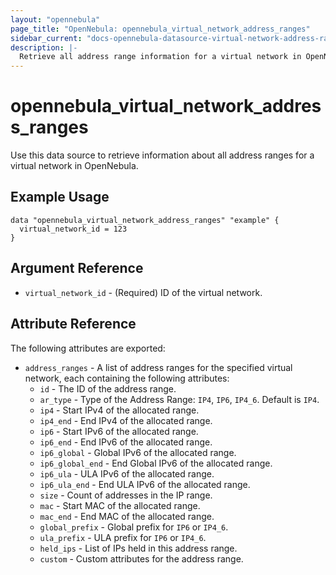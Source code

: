 ```yaml
---
layout: "opennebula"
page_title: "OpenNebula: opennebula_virtual_network_address_ranges"
sidebar_current: "docs-opennebula-datasource-virtual-network-address-ranges"
description: |-
  Retrieve all address range information for a virtual network in OpenNebula.
---
```


# opennebula_virtual_network_address_ranges

Use this data source to retrieve information about all address ranges for a virtual network in OpenNebula.

## Example Usage

```hcl
data "opennebula_virtual_network_address_ranges" "example" {
  virtual_network_id = 123
}
```
## Argument Reference

* `virtual_network_id` - (Required) ID of the virtual network.

## Attribute Reference

The following attributes are exported:

* `address_ranges` - A list of address ranges for the specified virtual network, each containing the following attributes:
    * `id` - The ID of the address range.
    * `ar_type` - Type of the Address Range: `IP4`, `IP6`, `IP4_6`. Default is `IP4`.
    * `ip4` - Start IPv4 of the allocated range.
    * `ip4_end` - End IPv4 of the allocated range.
    * `ip6` - Start IPv6 of the allocated range.
    * `ip6_end` - End IPv6 of the allocated range.
    * `ip6_global` - Global IPv6 of the allocated range.
    * `ip6_global_end` - End Global IPv6 of the allocated range.
    * `ip6_ula` - ULA IPv6 of the allocated range.
    * `ip6_ula_end` - End ULA IPv6 of the allocated range.
    * `size` - Count of addresses in the IP range.
    * `mac` - Start MAC of the allocated range.
    * `mac_end` - End MAC of the allocated range.
    * `global_prefix` - Global prefix for `IP6` or `IP4_6`.
    * `ula_prefix` - ULA prefix for `IP6` or `IP4_6`.
    * `held_ips` - List of IPs held in this address range.
    * `custom` - Custom attributes for the address range.
